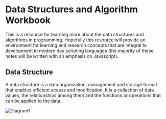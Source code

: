 # Data Structures and Algorithm Workbook 
This is a resource for learning more about the data structures and algorithms in programming. Hopefully this resource will provide an environment for learning and research concepts that are integral to development in modern day scripting languages (the majority of these notes will be written with an emphasis on Javascript). 

## Data Structure 
A data structure is a data organization, management and storage format that enables efficient access and modification. It is a collection of data values, the relationships among them and the functions or operations that can be applied to the data. 

![Diagram1](https://cdn-images-1.medium.com/max/1500/1*qpZpG8Y87vfI_kCGVTBdoA.jpeg)
